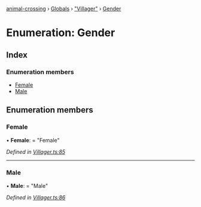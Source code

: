 [animal-crossing](../README.md) › [Globals](../globals.md) › ["Villager"](../modules/_villager_.md) › [Gender](_villager_.gender.md)

# Enumeration: Gender

## Index

### Enumeration members

* [Female](_villager_.gender.md#female)
* [Male](_villager_.gender.md#male)

## Enumeration members

###  Female

• **Female**: = "Female"

*Defined in [Villager.ts:85](https://github.com/Norviah/animal-crossing/blob/3d769dc/module/types/Villager.ts#L85)*

___

###  Male

• **Male**: = "Male"

*Defined in [Villager.ts:86](https://github.com/Norviah/animal-crossing/blob/3d769dc/module/types/Villager.ts#L86)*
